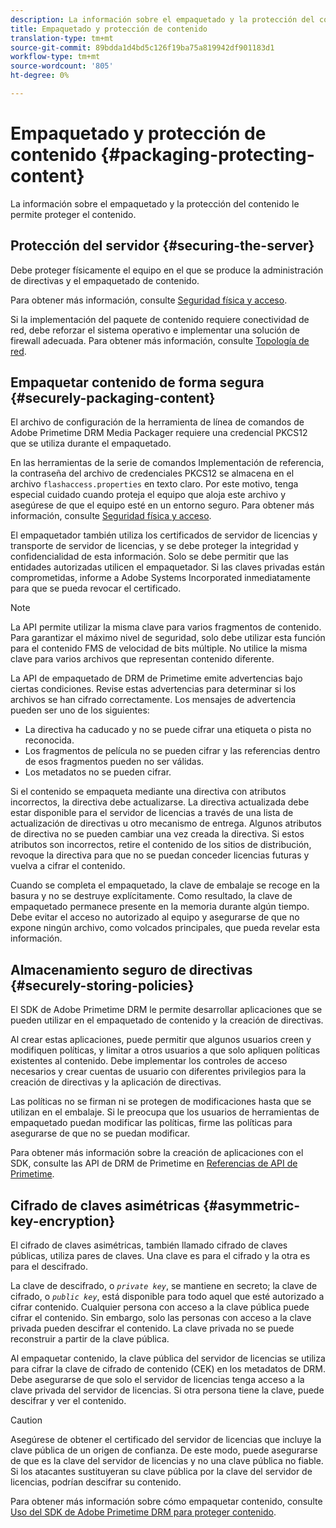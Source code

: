 ```yaml
---
description: La información sobre el empaquetado y la protección del contenido le permite proteger el contenido.
title: Empaquetado y protección de contenido
translation-type: tm+mt
source-git-commit: 89bdda1d4bd5c126f19ba75a819942df901183d1
workflow-type: tm+mt
source-wordcount: '805'
ht-degree: 0%

---
```



# Empaquetado y protección de contenido {#packaging-protecting-content}

La información sobre el empaquetado y la protección del contenido le permite proteger el contenido.

## Protección del servidor {#securing-the-server}

Debe proteger físicamente el equipo en el que se produce la administración de directivas y el empaquetado de contenido.

Para obtener más información, consulte [Seguridad física y acceso](../../secure-deployment-guidelines/physical-sec-and-access.md).

Si la implementación del paquete de contenido requiere conectividad de red, debe reforzar el sistema operativo e implementar una solución de firewall adecuada. Para obtener más información, consulte [Topología de red](../../secure-deployment-guidelines/overview/network-topology.md).

## Empaquetar contenido de forma segura {#securely-packaging-content}

El archivo de configuración de la herramienta de línea de comandos de Adobe Primetime DRM Media Packager requiere una credencial PKCS12 que se utiliza durante el empaquetado.

En las herramientas de la serie de comandos Implementación de referencia, la contraseña del archivo de credenciales PKCS12 se almacena en el archivo `flashaccess.properties` en texto claro. Por este motivo, tenga especial cuidado cuando proteja el equipo que aloja este archivo y asegúrese de que el equipo esté en un entorno seguro. Para obtener más información, consulte [Seguridad física y acceso](../../secure-deployment-guidelines/physical-sec-and-access.md).

El empaquetador también utiliza los certificados de servidor de licencias y transporte de servidor de licencias, y se debe proteger la integridad y confidencialidad de esta información. Solo se debe permitir que las entidades autorizadas utilicen el empaquetador. Si las claves privadas están comprometidas, informe a Adobe Systems Incorporated inmediatamente para que se pueda revocar el certificado.

>[!NOTE]
>
>La API permite utilizar la misma clave para varios fragmentos de contenido. Para garantizar el máximo nivel de seguridad, solo debe utilizar esta función para el contenido FMS de velocidad de bits múltiple. No utilice la misma clave para varios archivos que representan contenido diferente.

La API de empaquetado de DRM de Primetime emite advertencias bajo ciertas condiciones. Revise estas advertencias para determinar si los archivos se han cifrado correctamente. Los mensajes de advertencia pueden ser uno de los siguientes:

* La directiva ha caducado y no se puede cifrar una etiqueta o pista no reconocida.
* Los fragmentos de película no se pueden cifrar y las referencias dentro de esos fragmentos pueden no ser válidas.
* Los metadatos no se pueden cifrar.

Si el contenido se empaqueta mediante una directiva con atributos incorrectos, la directiva debe actualizarse. La directiva actualizada debe estar disponible para el servidor de licencias a través de una lista de actualización de directivas u otro mecanismo de entrega. Algunos atributos de directiva no se pueden cambiar una vez creada la directiva. Si estos atributos son incorrectos, retire el contenido de los sitios de distribución, revoque la directiva para que no se puedan conceder licencias futuras y vuelva a cifrar el contenido.

Cuando se completa el empaquetado, la clave de embalaje se recoge en la basura y no se destruye explícitamente. Como resultado, la clave de empaquetado permanece presente en la memoria durante algún tiempo. Debe evitar el acceso no autorizado al equipo y asegurarse de que no expone ningún archivo, como volcados principales, que pueda revelar esta información.

## Almacenamiento seguro de directivas {#securely-storing-policies}

El SDK de Adobe Primetime DRM le permite desarrollar aplicaciones que se pueden utilizar en el empaquetado de contenido y la creación de directivas.

Al crear estas aplicaciones, puede permitir que algunos usuarios creen y modifiquen políticas, y limitar a otros usuarios a que solo apliquen políticas existentes al contenido. Debe implementar los controles de acceso necesarios y crear cuentas de usuario con diferentes privilegios para la creación de directivas y la aplicación de directivas.

Las políticas no se firman ni se protegen de modificaciones hasta que se utilizan en el embalaje. Si le preocupa que los usuarios de herramientas de empaquetado puedan modificar las políticas, firme las políticas para asegurarse de que no se puedan modificar.

Para obtener más información sobre la creación de aplicaciones con el SDK, consulte las API de DRM de Primetime en [Referencias de API de Primetime](https://help.adobe.com/en_US/primetime/api/index.html#api-Adobe_Primetime_API_References).

## Cifrado de claves asimétricas {#asymmetric-key-encryption}

El cifrado de claves asimétricas, también llamado cifrado de claves públicas, utiliza pares de claves. Una clave es para el cifrado y la otra es para el descifrado.

La clave de descifrado, o *`private key`*, se mantiene en secreto; la clave de cifrado, o *`public key`*, está disponible para todo aquel que esté autorizado a cifrar contenido. Cualquier persona con acceso a la clave pública puede cifrar el contenido. Sin embargo, solo las personas con acceso a la clave privada pueden descifrar el contenido. La clave privada no se puede reconstruir a partir de la clave pública.

Al empaquetar contenido, la clave pública del servidor de licencias se utiliza para cifrar la clave de cifrado de contenido (CEK) en los metadatos de DRM. Debe asegurarse de que solo el servidor de licencias tenga acceso a la clave privada del servidor de licencias. Si otra persona tiene la clave, puede descifrar y ver el contenido.

>[!CAUTION]
>
>Asegúrese de obtener el certificado del servidor de licencias que incluye la clave pública de un origen de confianza. De este modo, puede asegurarse de que es la clave del servidor de licencias y no una clave pública no fiable. Si los atacantes sustituyeran su clave pública por la clave del servidor de licencias, podrían descifrar su contenido.

Para obtener más información sobre cómo empaquetar contenido, consulte [Uso del SDK de Adobe Primetime DRM para proteger contenido](https://helpx.adobe.com/content/dam/help/en/primetime/drm/drm_protecting_content.pdf).
